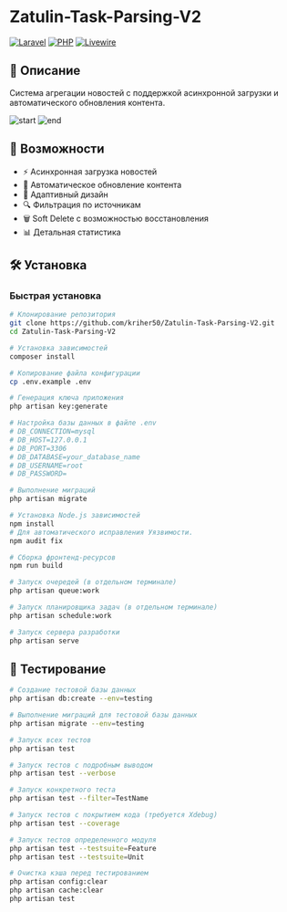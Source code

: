 # Zatulin-Task-Parsing-V2

[![Laravel](https://img.shields.io/badge/Laravel-11.x-FF2D20?style=flat-square&logo=laravel)](https://laravel.com)
[![PHP](https://img.shields.io/badge/PHP-8.2+-777BB4?style=flat-square&logo=php)](https://php.net)
[![Livewire](https://img.shields.io/badge/Livewire-3.x-FB70A9?style=flat-square)](https://livewire.laravel.com)

## 📝 Описание

Система агрегации новостей с поддержкой асинхронной загрузки и автоматического обновления контента.

![start](image/start.png)
![end](image/end.png)

## 🚀 Возможности

- ⚡ Асинхронная загрузка новостей
- 🔄 Автоматическое обновление контента
- 📱 Адаптивный дизайн
- 🔍 Фильтрация по источникам
- 🗑️ Soft Delete с возможностью восстановления
- 📊 Детальная статистика

## 🛠 Установка

### Быстрая установка

```bash
# Клонирование репозитория
git clone https://github.com/kriher50/Zatulin-Task-Parsing-V2.git
cd Zatulin-Task-Parsing-V2

# Установка зависимостей
composer install

# Копирование файла конфигурации
cp .env.example .env

# Генерация ключа приложения
php artisan key:generate

# Настройка базы данных в файле .env
# DB_CONNECTION=mysql
# DB_HOST=127.0.0.1
# DB_PORT=3306
# DB_DATABASE=your_database_name
# DB_USERNAME=root
# DB_PASSWORD=

# Выполнение миграций
php artisan migrate

# Установка Node.js зависимостей
npm install
# Для автоматического исправления Уязвимости.
npm audit fix

# Сборка фронтенд-ресурсов
npm run build

# Запуск очередей (в отдельном терминале)
php artisan queue:work

# Запуск планировщика задач (в отдельном терминале)
php artisan schedule:work

# Запуск сервера разработки
php artisan serve
```

## 🧪 Тестирование

```bash
# Создание тестовой базы данных
php artisan db:create --env=testing

# Выполнение миграций для тестовой базы данных
php artisan migrate --env=testing

# Запуск всех тестов
php artisan test

# Запуск тестов с подробным выводом
php artisan test --verbose

# Запуск конкретного теста
php artisan test --filter=TestName

# Запуск тестов с покрытием кода (требуется Xdebug)
php artisan test --coverage

# Запуск тестов определенного модуля
php artisan test --testsuite=Feature
php artisan test --testsuite=Unit

# Очистка кэша перед тестированием
php artisan config:clear
php artisan cache:clear
php artisan test
```

